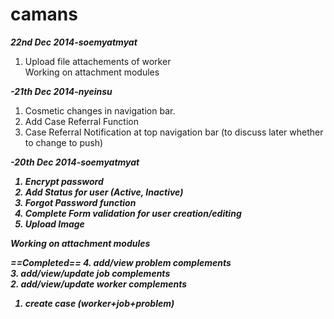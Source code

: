 camans
======
<i><b>22nd Dec 2014-soemyatmyat</b></i><br/>
1. Upload file attachements of worker<br/>
Working on attachment modules<br/>

<i><b>-21th Dec 2014-nyeinsu</b></i><br/>
1. Cosmetic changes in navigation bar.<br/>
2. Add Case Referral Function<br/>
3. Case Referral Notification at top navigation bar (to discuss later whether to change to push)

<i><b>-20th Dec 2014-soemyatmyat<i><b>
1. Encrypt password<br/>
2. Add Status for user (Active, Inactive)<br/>
3. Forgot Password function<br/>
4. Complete Form validation for user creation/editing<br/>
5. Upload Image <br/>

Working on attachment modules<br/>


<i><b>==Completed==<i><b>
4. add/view problem complements<br/>
3. add/view/update job complements<br/>
2. add/view/update worker complements<br/>
1. create case (worker+job+problem)<br/>

